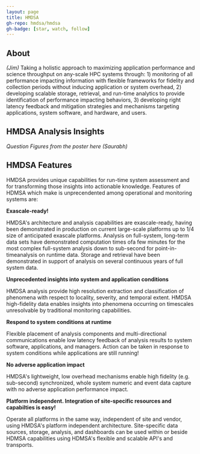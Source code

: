 ```yaml
---
layout: page
title: HMDSA
gh-repo: hmdsa/hmdsa
gh-badge: [star, watch, follow]
---
```


## About ## 
*(Jim)*
Taking a holistic approach to maximizing application performance and science throughput on any-scale HPC systems through: 1) monitoring of all performance impacting information with flexible frameworks for fidelity and collection periods without inducing application or system overhead, 2) developing scalable storage, retrieval, and run-time analytics to provide identification of performance impacting behaviors, 3) developing right latency feedback and mitigation strategies and mechanisms targeting applications, system software, and hardware, and users.

 ## HMDSA Analysis Insights ##
 *Question Figures from the poster here (Saurabh)*

## HMDSA Features ##

HMDSA provides unique capabilities for run-time system assessment and for transforming those insights into actionable knowledge. Features of HDMSA which make is unprecendented among operational and monitoring systems are:

**Exascale-ready!**

HMDSA's architecture and analysis capabilities are exascale-ready, having been demonstrated in production on current large-scale platforms up to 1/4 size of anticipated exascale platforms. Analysis on full-system, long-term data sets have demonstrated computation times ofa few minutes for the most complex full-system analysis down to sub-second for point-in-timeanalysis on runtime data. Storage and retrieval have been demonstrated in support of analysis on several continuous years of full system data.

**Unprecedented insights into system and application conditions**

HMDSA analysis provide high resolution extraction and classification of phenomena with respect to locality, severity, and temporal extent. HMDSA high-fidelity data enables insights into phenomena occurring on timescales unresolvable by traditional monitoring capabilities.

**Respond to system conditions at runtime**

Flexible placement of analysis components and multi-directional communications enable low latency feedback of analysis results to system software, applications, and managers. Action can be taken in response to system conditions while applications are still running!

**No adverse application impact**

HMDSA's lightweight, low overhead mechanisms enable high fidelity (e.g. sub-second) synchronized, whole system numeric and event data capture with no adverse application performance impact.

**Platform independent. Integration of site-specific resources and capabilties is easy!**

Operate all platforms in the same way, independent of site and vendor, using HMDSA's platform independent architecture. Site-specific data sources, storage, analysis, and dashboards can be used within or beside HDMSA capabilities using HDMSA's flexible and scalable API's and transports.



